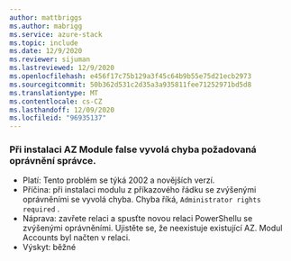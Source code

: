 ```yaml
---
author: mattbriggs
ms.author: mabrigg
ms.service: azure-stack
ms.topic: include
ms.date: 12/9/2020
ms.reviewer: sijuman
ms.lastreviewed: 12/9/2020
ms.openlocfilehash: e456f17c75b129a3f45c64b9b55e75d21ecb2973
ms.sourcegitcommit: 50b362d531c2d35a3a935811fee71252971bd5d8
ms.translationtype: MT
ms.contentlocale: cs-CZ
ms.lasthandoff: 12/09/2020
ms.locfileid: "96935137"
---
```

### <a name="when-installing-az-module-falsely-throws-admin-rights-required-error"></a>Při instalaci AZ Module false vyvolá chyba požadovaná oprávnění správce.

- Platí: Tento problém se týká 2002 a novějších verzí.
- Příčina: při instalaci modulu z příkazového řádku se zvýšenými oprávněními se vyvolá chyba. Chyba říká, `Administrator rights required` .
- Náprava: zavřete relaci a spusťte novou relaci PowerShellu se zvýšenými oprávněními. Ujistěte se, že neexistuje existující AZ. Modul Accounts byl načten v relaci.
- Výskyt: běžné